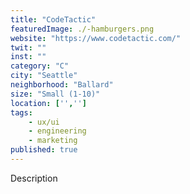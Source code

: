 ```yaml
---
title: "CodeTactic"
featuredImage: ./-hamburgers.png
website: "https://www.codetactic.com/"
twit: ""
inst: ""
category: "C"
city: "Seattle"
neighborhood: "Ballard"
size: "Small (1-10)"
location: ['','']
tags:
    - ux/ui
    - engineering
    - marketing
published: true
---
```


Description

